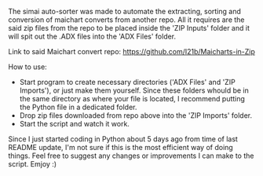 The simai auto-sorter was made to automate the extracting, sorting and conversion of maichart converts from another repo. All it requires are the said zip files from the repo to be placed inside the 'ZIP Inputs' folder and it will spit out the .ADX files into the 'ADX Files' folder.

Link to said Maichart convert repo: https://github.com/I21b/Maicharts-in-Zip

How to use:
- Start program to create necessary directories ('ADX Files' and 'ZIP Imports'), or just make them yourself. Since these folders whould be in the same directory as where your file is located, I recommend putting the Python file in a dedicated folder.
- Drop zip files downloaded from repo above into the 'ZIP Imports' folder.
- Start the script and watch it work.

Since I just started coding in Python about 5 days ago from time of last README update, I'm not sure if this is the most efficient way of doing things. Feel free to suggest any changes or improvements I can make to the script. Emjoy :)
